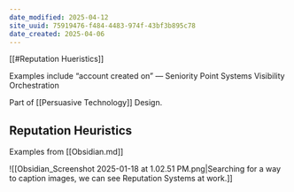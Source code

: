 ```yaml
---
date_modified: 2025-04-12
site_uuid: 75919476-f484-4483-974f-43bf3b895c78
date_created: 2025-04-06
---
```


[[#Reputation Hueristics]]

Examples include “account created on” — Seniority
Point Systems
Visibility Orchestration

Part of [[Persuasive Technology]] Design. 

## Reputation Heuristics

Examples from [[Obsidian.md]]

![[Obsidian_Screenshot 2025-01-18 at 1.02.51 PM.png|Searching for a way to caption images, we can see Reputation Systems at work.]]